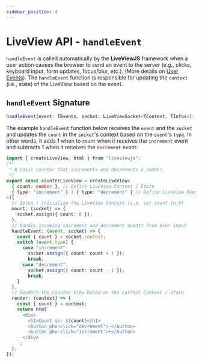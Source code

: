 ```yaml
---
sidebar_position: 4
---
```


# LiveView API - `handleEvent`

`handleEvent` is called automatically by the **LiveViewJS** framework when a user action causes the browser to send
an event to the server (e.g., clicks, keyboard input, form updates, focus/blur, etc.). (More details on
[User Events](/docs/user-events-slash-bindings/overview)). The `handleEvent` function is responsible for updating the
`context` (i.e., state) of the LiveView based on the event.

## `handleEvent` Signature

```ts
handleEvent(event: TEvents, socket: LiveViewSocket<TContext, TInfos>): void | Promise<void>;
```

The example `handleEvent` function below receives the `event` and the `socket` and updates the `count` in the `socket`'s
context based on the `event`'s `type`. In other words, it adds 1 when to `count` when it receives the `increment` event
and subtracts 1 when it receives the `decrement` event:

```ts title="counterLiveView.ts" {13-24}
import { createLiveView, html } from "liveviewjs";
/**
 * A basic counter that increments and decrements a number.
 */
export const counterLiveView = createLiveView<
  { count: number }, // Define LiveView Context / State
  { type: "increment" } | { type: "decrement" } // Define LiveView Events
>({
  // Setup / initialize the LiveView Context (i.e. set count to 0)
  mount: (socket) => {
    socket.assign({ count: 0 });
  },
  // Handle incoming increment and decrement events from User input
  handleEvent: (event, socket) => {
    const { count } = socket.context;
    switch (event.type) {
      case "increment":
        socket.assign({ count: count + 1 });
        break;
      case "decrement":
        socket.assign({ count: count - 1 });
        break;
    }
  },
  // Renders the Counter View based on the current Context / State
  render: (context) => {
    const { count } = context;
    return html`
      <div>
        <h1>Count is: ${count}</h1>
        <button phx-click="decrement">-</button>
        <button phx-click="increment">+</button>
      </div>
    `;
  },
});
```
